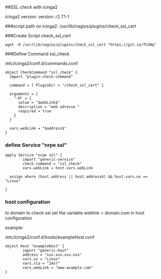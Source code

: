 ##SSL check with icinga2

icinga2 version: version: r2.7.1-1

###script path on icinga2:
/usr/lib/nagios/plugins/check_ssl_cert

###Create Script check_ssl_cert
```
wget -O /usr/lib/nagios/plugins/check_ssl_cert "https://git.io/fhJWq"
```

###Define Command ssl_check

/etc/icinga2/conf.d/commands.conf
```
object CheckCommand "ssl_check" {
  import "plugin-check-command"

  command = [ PluginDir + "/check_ssl_cert" ]

  arguments = {
    "-H" = {
      value = "$webLink$"
      description = "web adresse "
      required = true
    }
  }

  vars.webLink = "$address$"
}
```

### define Service "nrpe ssl"
```
apply Service "nrpe ssl" {
        import "generic-service"
        check_command = "ssl_check"
        vars.webLink = host.vars.webLink

  assign where (host.address || host.address6) && host.vars.os == "Linux"

}
```

### host configuration 
 to domain to check ssl set the variable weblink = domain.com in host configuration
 
 example:

/etc/icinga2/conf.d/hosts/exampleHost.conf
```
object Host "exampleHost" {
        import "generic-host"
        address = "xxx.xxx.xxx.xxx"
        vars.os = "Linux"
        vars.sla = "24x7"
        vars.webLink = "www.example.com"
}
```



